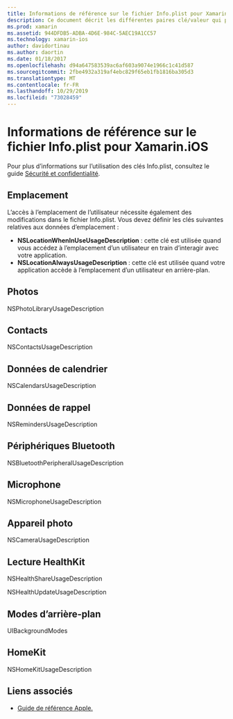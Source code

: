 ```yaml
---
title: Informations de référence sur le fichier Info.plist pour Xamarin.iOS
description: Ce document décrit les différentes paires clé/valeur qui peuvent être définies dans le fichier Info.plist d’une application Xamarin.iOS. Ces clés sont nécessaires si votre application effectue des tâches spécifiques telles que l’accès à l’emplacement, aux photos, au microphone ou à l’appareil photo.
ms.prod: xamarin
ms.assetid: 944DFDB5-ADBA-4D6E-984C-5AEC19A1CC57
ms.technology: xamarin-ios
author: davidortinau
ms.author: daortin
ms.date: 01/18/2017
ms.openlocfilehash: d94a647583539ac6af603a9074e1966c1c41d587
ms.sourcegitcommit: 2fbe4932a319af4ebc829f65eb1fb1816ba305d3
ms.translationtype: MT
ms.contentlocale: fr-FR
ms.lasthandoff: 10/29/2019
ms.locfileid: "73028459"
---
```

# <a name="infoplist-reference-for-xamarinios"></a>Informations de référence sur le fichier Info.plist pour Xamarin.iOS

Pour plus d’informations sur l’utilisation des clés Info.plist, consultez le guide [Sécurité et confidentialité](~/ios/app-fundamentals/security-privacy.md). 

## <a name="location"></a>Emplacement 

L’accès à l’emplacement de l’utilisateur nécessite également des modifications dans le fichier Info.plist. Vous devez définir les clés suivantes relatives aux données d’emplacement : 

- **NSLocationWhenInUseUsageDescription** : cette clé est utilisée quand vous accédez à l’emplacement d’un utilisateur en train d’interagir avec votre application. 
- **NSLocationAlwaysUsageDescription** : cette clé est utilisée quand votre application accède à l’emplacement d’un utilisateur en arrière-plan.

## <a name="photos"></a>Photos 

NSPhotoLibraryUsageDescription  

## <a name="contacts"></a>Contacts 

NSContactsUsageDescription 

## <a name="calendar-data"></a>Données de calendrier 
    
NSCalendarsUsageDescription 

## <a name="reminder-data"></a>Données de rappel 
    
NSRemindersUsageDescription 

## <a name="bluetooth-peripherals"></a>Périphériques Bluetooth 
    
NSBluetoothPeripheralUsageDescription 

## <a name="microphone"></a>Microphone 

NSMicrophoneUsageDescription 

## <a name="camera"></a>Appareil photo 
    
NSCameraUsageDescription 

## <a name="reading-healthkit"></a>Lecture HealthKit  

NSHealthShareUsageDescription 

NSHealthUpdateUsageDescription 

## <a name="background-modes"></a>Modes d’arrière-plan 
    
UIBackgroundModes 

## <a name="homekit"></a>HomeKit 

NSHomeKitUsageDescription 

## <a name="related-links"></a>Liens associés

- [Guide de référence Apple.](https://developer.apple.com/library/content/documentation/General/Reference/InfoPlistKeyReference/Articles/iPhoneOSKeys.html#//apple_ref/doc/uid/TP40009252-SW10)

